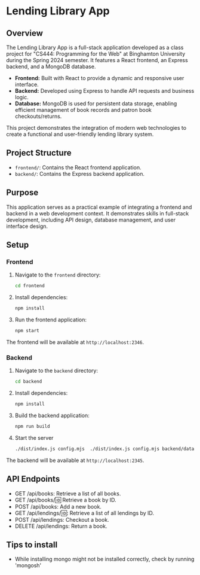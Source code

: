 # Lending Library App

## Overview

The Lending Library App is a full-stack application developed as a class project for "CS444: Programming for the Web" at Binghamton University during the Spring 2024 semester. It features a React frontend, an Express backend, and a MongoDB database.

- **Frontend:** Built with React to provide a dynamic and responsive user interface.
- **Backend:** Developed using Express to handle API requests and business logic.
- **Database:** MongoDB is used for persistent data storage, enabling efficient management of book records and patron book checkouts/returns.

This project demonstrates the integration of modern web technologies to create a functional and user-friendly lending library system.

## Project Structure

- `frontend/`: Contains the React frontend application.
- `backend/`: Contains the Express backend application.

## Purpose

This application serves as a practical example of integrating a frontend and backend in a web development context. It demonstrates skills in full-stack development, including API design, database management, and user interface design.


## Setup

### Frontend

1. Navigate to the `frontend` directory:
   ```bash
   cd frontend

2. Install dependencies:
    ```bash
    npm install

3. Run the frontend application:
    ```bash
    npm start
The frontend will be available at `http://localhost:2346`.

### Backend

1. Navigate to the `backend` directory:
   ```bash
   cd backend

2. Install dependencies:
    ```bash
    npm install

3. Build the backend application:
    ```bash
    npm run build
    
4. Start the server
    ```bash
    ./dist/index.js config.mjs  ./dist/index.js config.mjs backend/data/books.json 
The backend will be available at `http://localhost:2345`.

## API Endpoints
- GET /api/books: Retrieve a list of all books.
- GET /api/books/:id: Retrieve a book by ID.
- POST /api/books: Add a new book.
- GET /api/lendings/:id:: Retrieve a list of all lendings by ID.
- POST /api/lendings: Checkout a book.
- DELETE /api/lendings: Return a book.

## Tips to install
- While installing mongo might not be installed correctly, check by running 'mongosh'